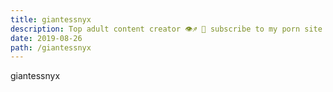 ```yaml
---
title: giantessnyx
description: Top adult content creator 👁♐️ 👑 subscribe to my porn site below IG Missskaylax
date: 2019-08-26
path: /giantessnyx
---
```


giantessnyx